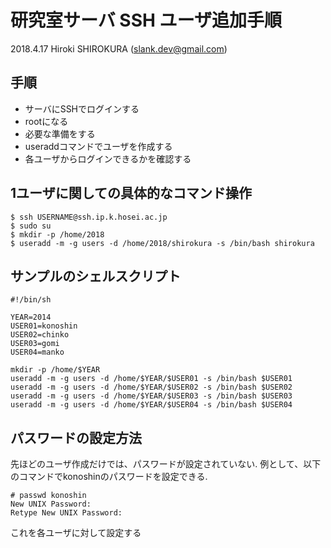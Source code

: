 
# 研究室サーバ SSH ユーザ追加手順

2018.4.17 Hiroki SHIROKURA (slank.dev@gmail.com)

## 手順

- サーバにSSHでログインする
- rootになる
- 必要な準備をする
- useraddコマンドでユーザを作成する
- 各ユーザからログインできるかを確認する



## 1ユーザに関しての具体的なコマンド操作

```
$ ssh USERNAME@ssh.ip.k.hosei.ac.jp
$ sudo su
$ mkdir -p /home/2018
$ useradd -m -g users -d /home/2018/shirokura -s /bin/bash shirokura
```



## サンプルのシェルスクリプト

```
#!/bin/sh

YEAR=2014
USER01=konoshin
USER02=chinko
USER03=gomi
USER04=manko

mkdir -p /home/$YEAR
useradd -m -g users -d /home/$YEAR/$USER01 -s /bin/bash $USER01
useradd -m -g users -d /home/$YEAR/$USER02 -s /bin/bash $USER02
useradd -m -g users -d /home/$YEAR/$USER03 -s /bin/bash $USER03
useradd -m -g users -d /home/$YEAR/$USER04 -s /bin/bash $USER04
```



## パスワードの設定方法

先ほどのユーザ作成だけでは、パスワードが設定されていない.
例として、以下のコマンドでkonoshinのパスワードを設定できる.

```
# passwd konoshin
New UNIX Password:
Retype New UNIX Password:
```

これを各ユーザに対して設定する





